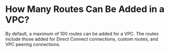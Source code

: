 # How Many Routes Can Be Added in a VPC?<a name="vpc_faq_0071"></a>

By default, a maximum of 100 routes can be added for a VPC. The routes include those added for Direct Connect connections, custom routes, and VPC peering connections.

